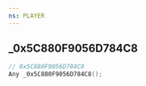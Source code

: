 ```yaml
---
ns: PLAYER
---
```

## _0x5C880F9056D784C8

```c
// 0x5C880F9056D784C8
Any _0x5C880F9056D784C8();
```

